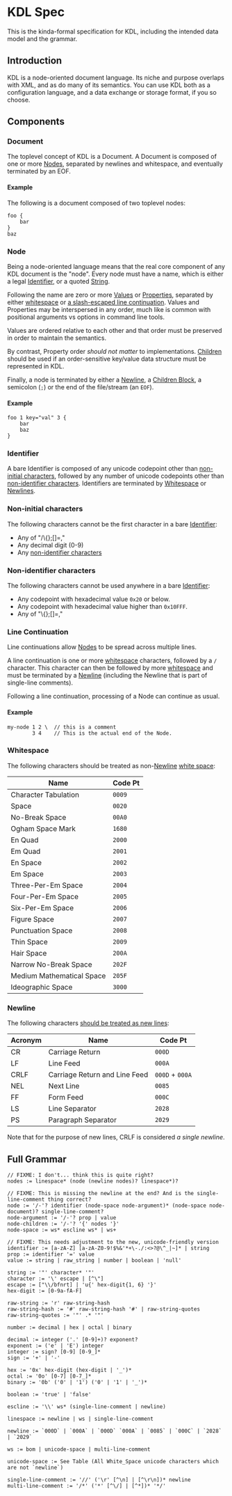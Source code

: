 # KDL Spec

This is the kinda-formal specification for KDL, including the intended data
model and the grammar.

## Introduction

KDL is a node-oriented document language. Its niche and purpose overlaps with
XML, and as do many of its semantics. You can use KDL both as a configuration
language, and a data exchange or storage format, if you so choose.

## Components

### Document

The toplevel concept of KDL is a Document. A Document is composed of one or more
[Nodes](#node), separated by newlines and whitespace, and eventually terminated by an EOF.

#### Example

The following is a document composed of two toplevel nodes:

```kdl
foo {
    bar
}
baz
```

### Node

Being a node-oriented language means that the real core component of any KDL
document is the "node". Every node must have a name, which is either a legal
[Identifier](#identifier), or a quoted [String](#string).

Following the name are zero or more [Values](#value) or
[Properties](#property), separated by either [whitespace](#whitespace) or [a
slash-escaped line continuation](#line-continuation). Values and Properties
may be interspersed in any order, much like is common with positional
arguments vs options in command line tools.

Values are ordered relative to each other and that order must be
preserved in order to maintain the semantics.

By contrast, Property order _should not matter_ to implementations.
[Children](#children-block) should be used if an order-sensitive key/value
data structure must be represented in KDL.

Finally, a node is terminated by either a [Newline](#newline), a [Children
Block](#children-block), a semicolon (`;`) or the end of the file/stream (an
`EOF`).

#### Example

```kdl
foo 1 key="val" 3 {
    bar
    baz
}
```

### Identifier

A bare Identifier is composed of any unicode codepoint other than [non-initial
characters](#non-inidital-characters), followed by any number of unicode
codepoints other than [non-identifier characters](#non-identifier-characters).
Identifiers are terminated by [Whitespace](#whitespace) or
[Newlines](#newline).

### Non-initial characters

The following characters cannot be the first character in a bare
[Identifier](#identifier):

* Any of "/\\{};[]=,"
* Any decimal digit (0-9)
* Any [non-identifier characters](#non-identifier-characters)

### Non-identifier characters

The following characters cannot be used anywhere in a bare
[Identifier](#identifier):

* Any codepoint with hexadecimal value `0x20` or below.
* Any codepoint with hexadecimal value higher than `0x10FFF`.
* Any of "\\{};[]=,"

### Line Continuation

Line continuations allow [Nodes](#node) to be spread across multiple lines.

A line continuation is one or more [whitespace](#whitespace) characters,
followed by a `/` character. This character can then be followed by more
[whitespace](#whitespace) and must be terminated by a [Newline](#newline)
(including the Newline that is part of single-line comments).

Following a line continuation, processing of a Node can continue as usual.

#### Example
```kdl
my-node 1 2 \  // this is a comment
        3 4    // This is the actual end of the Node.
```

### Whitespace

The following characters should be treated as non-[Newline](#newline) [white
space](https://www.unicode.org/Public/UCD/latest/ucd/PropList.txt):

| Name                 | Code Pt |
|----------------------|---------|
| Character Tabulation | `0009`  |
| Space                | `0020`  |
| No-Break Space       | `00A0`  |
| Ogham Space Mark     | `1680`  |
| En Quad              | `2000`  |
| Em Quad              | `2001`  |
| En Space             | `2002`  |
| Em Space             | `2003`  |
| Three-Per-Em Space   | `2004`  |
| Four-Per-Em Space    | `2005`  |
| Six-Per-Em Space     | `2006`  |
| Figure Space         | `2007`  |
| Punctuation Space    | `2008`  |
| Thin Space           | `2009`  |
| Hair Space           | `200A`  |
| Narrow No-Break Space| `202F`  |
| Medium Mathematical Space | `205F`  |
| Ideographic Space    | `3000`  |

### Newline

The following characters [should be treated as new
lines](https://www.unicode.org/versions/Unicode13.0.0/ch05.pdf):

| Acronym | Name            | Code Pt |
|---------|-----------------|---------|
| CR      | Carriage Return | `000D`  |
| LF      | Line Feed       | `000A`  |
| CRLF    | Carriage Return and Line Feed | `000D` + `000A` |
| NEL     | Next Line       | `0085`  |
| FF      | Form Feed       | `000C`  |
| LS      | Line Separator  | `2028`  |
| PS      | Paragraph Separator | `2029` |

Note that for the purpose of new lines, CRLF is considered _a single newline_.

## Full Grammar

```
// FIXME: I don't... think this is quite right?
nodes := linespace* (node (newline nodes)? linespace*)?

// FIXME: This is missing the newline at the end? And is the single-line-comment thing correct?
node := '/-'? identifier (node-space node-argument)* (node-space node-document)? single-line-comment?
node-argument := '/-'? prop | value
node-children := '/-'? '{' nodes '}'
node-space := ws* escline ws* | ws+

// FIXME: This needs adjustment to the new, unicode-friendly version
identifier := [a-zA-Z] [a-zA-Z0-9!$%&'*+\-./:<>?@\^_|~]* | string
prop := identifier '=' value
value := string | raw_string | number | boolean | 'null'

string := '"' character* '"'
character := '\' escape | [^\"]
escape := ["\\/bfnrt] | 'u{' hex-digit{1, 6} '}'
hex-digit := [0-9a-fA-F]

raw-string := 'r' raw-string-hash
raw-string-hash := '#' raw-string-hash '#' | raw-string-quotes
raw-string-quotes := '"' .* '"'

number := decimal | hex | octal | binary

decimal := integer ('.' [0-9]+)? exponent?
exponent := ('e' | 'E') integer
integer := sign? [0-9] [0-9_]*
sign := '+' | '-'

hex := '0x' hex-digit (hex-digit | '_')*
octal := '0o' [0-7] [0-7_]*
binary := '0b' ('0' | '1') ('0' | '1' | '_')*

boolean := 'true' | 'false'

escline := '\\' ws* (single-line-comment | newline)

linespace := newline | ws | single-line-comment

newline := `000D` | `000A` | `000D` `000A` | `0085` | `000C` | `2028` | `2029`

ws := bom | unicode-space | multi-line-comment

unicode-space := See Table (All White_Space unicode characters which are not `newline`)

single-line-comment := '//' ('\r' [^\n] | [^\r\n])* newline
multi-line-comment := '/*' ('*' [^\/] | [^*])* '*/'
```
